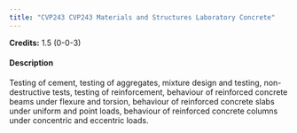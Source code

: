 ```yaml
---
title: "CVP243 CVP243 Materials and Structures Laboratory Concrete"
---
```

**Credits:** 1.5 (0-0-3)

#### Description
Testing of cement, testing of aggregates, mixture design and testing, non-destructive tests, testing of reinforcement, behaviour of reinforced concrete beams under flexure and torsion, behaviour of reinforced concrete slabs under uniform and point loads, behaviour of reinforced concrete columns under concentric and eccentric loads.